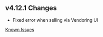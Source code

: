 ## v4.12.1 Changes

* Fixed error when selling via Vendoring UI

[Known Issues](https://support.tradeskillmaster.com/en_US/known_issues)
